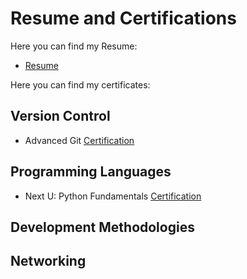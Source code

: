 # Resume and Certifications

Here you can find my Resume:
- [Resume](resume/Jose%20Daniel%20Rodríguez%20Sánchez_english_resume_2020.pdf)

Here you can find my certificates:

## Version Control
- Advanced Git [Certification](Advanced%20Git.pdf)

## Programming Languages
- Next U: Python Fundamentals [Certification](https://www.credential.net/0b63ffdb-c2f9-4caf-9f20-4e81c6b9b2cd#gs.geru4j)

## Development Methodologies

## Networking
